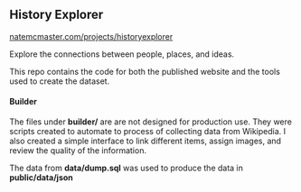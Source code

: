 History Explorer
-------
[natemcmaster.com/projects/historyexplorer](http://www.natemcmaster.com/projects/historyexplorer/)

Explore the connections between people, places, and ideas.

This repo contains the code for both the published website and the tools used
to create the dataset.

#### Builder

The files under **builder/** are are not designed for production
use. They were scripts created to automate to process of collecting
data from Wikipedia. I also created a simple interface to link
different items, assign images, and review the quality of the information.

The data from **data/dump.sql** was used to produce the data in **public/data/json**
